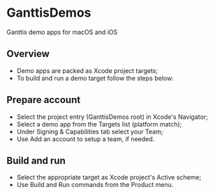 # GanttisDemos
Ganttis demo apps for macOS and iOS

## Overview
- Demo apps are packed as Xcode project targets;
- To build and run a demo target follow the steps below:

## Prepare account
- Select the project entry (GanttisDemos root) in Xcode's Navigator;
- Select a demo app from the Targets list (platform match);
- Under Signing & Capabilities tab select your Team;
- Use Add an account to setup a team, if needed.

## Build and run
- Select the appropriate target as Xcode project's Active scheme;
- Use Build and Run commands from the Product menu.
